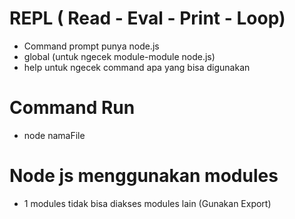 # REPL ( Read - Eval - Print - Loop)

- Command prompt punya node.js
- global (untuk ngecek module-module node.js)
- help untuk ngecek command apa yang bisa digunakan


# Command Run 
- node namaFile


# Node js menggunakan modules
- 1 modules tidak bisa diakses modules lain (Gunakan Export)